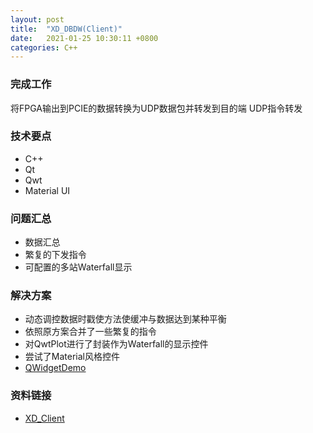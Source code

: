 ```yaml
---
layout: post
title:  "XD_DBDW(Client)"
date:   2021-01-25 10:30:11 +0800
categories: C++
---
```


### 完成工作

将FPGA输出到PCIE的数据转换为UDP数据包并转发到目的端
UDP指令转发

### 技术要点

- C++
- Qt
- Qwt
- Material UI

### 问题汇总

- 数据汇总
- 繁复的下发指令
- 可配置的多站Waterfall显示

### 解决方案

- 动态调控数据时戳使方法使缓冲与数据达到某种平衡
- 依照原方案合并了一些繁复的指令
- 对QwtPlot进行了封装作为Waterfall的显示控件
- 尝试了Material风格控件
- [QWidgetDemo](https://github.com/feiyangqingyun/QWidgetDemo)

### 资料链接

- [XD_Client](https://github.com/KuzuryuYaichi/XD_Client)